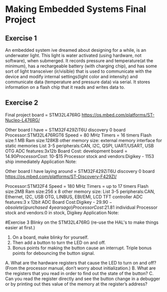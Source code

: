 # Making Embedded Systems Final Project

## Exercise 1

An embedded system ive dreamed about designing for a while, is an underwater light.
This light is water activated (using hardware, not software), when submerged. It records pressure and temperature(at the minimum), has a rechargeable battery (with charging chip), and has some sort of light transceiver (ir/visible) that is used to communicate with the device and modify internal settings(light color and intensity) and communicate data (temperature and pressure data) via serial.  It stores information on a flash chip that it reads and writes data to.

## Exercise 2
Final project board = STM32L476RG
https://os.mbed.com/platforms/ST-Nucleo-L476RG/

Other board I have = STM32F429ZiT6U discovery 0 board
Processor:STM32L476RGT6
Speed = 80 MHz
Timers = 16 timers
Flash size:1 MB
Ram size:128KB
other memory size: external memory interface for static memories
List 3-5 peripherals:CAN, I2C, QSPI, UART/USART, USB OTG
ADC features:3x12b
Board Cost: development board = $14.90
Processor Cost:~$10-$15
Processor stock and vendors:Digikey - 1153 ship immediately
Application Note:

Other board I have laying around = STM32F429ZiT6U discovery 0 board
https://os.mbed.com/platforms/ST-Discovery-F429ZI/

Processor:STM32F4
Speed = 180 MHz
Timers = up to 17 timers
Flash size:2MB
Ram size:256 x 8
other memory size:
List 3-5 peripherals:CAN, Ethernet, I2C, USB OTG, LINBUS, EBI/EMI, LCD TFT controller
ADC features:3 x 12bit ADC
Board Cost:Digikey - $29.90 - obsolete(i purchased~4 years ago)
Processor Cost:$21.81 individual
Processor stock and vendors:0 in stock, Digikey
Application Note:

#Exercise 3
Blinky on the STM32L476RG (re-use the HAL's to make things easier at first.)

1. On a board, make blinky for yourself.
2. Then add a button to turn the LED on and off.
3. Bonus points for making the button cause an interrupt. Triple bonus points for debouncing the button signal.

A. What are the hardware registers that cause the LED to turn on and off? (From the processor manual, don’t worry about initialization.)
B. What are the registers that you read in order to find out the state of the button?
C. Can you read the register directly and see the button change in a debugger or by printing out thes value of the memory at the register’s address?



